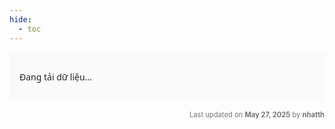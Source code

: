 ```yaml
---
hide:
  - toc
---
```


<style>
:root {
  --bg-table: #ffffff;
  --text-color: #222222;
  --bg-header-gradient: linear-gradient(90deg, #4a4fc1 0%, #6c73e6 100%);
  --bg-row-alt: #fafafa;
  --bg-hover: #eef4ff;
  --border-color: #ddd;
  --highlight-color: #ffeb3b;
  --filter-bg: #f9f9ff;
  --caption-bg: #f9f9ff;
  --caption-color: #363793;
}

html[data-theme='dark'] {
  --bg-table: #1f2127;
  --text-color: #eee;
  --bg-header-gradient: linear-gradient(90deg, #363793 0%, #4a4fc1 100%);
  --bg-row-alt: #2a2a2a;
  --bg-hover: #313a54;
  --border-color: #444;
  --highlight-color: #ffd700;
  --filter-bg: #2a2a2a;
  --caption-bg: #2a2a2a;
  --caption-color: #cfcfff;
}

#sheet-table-container {
  width: 100%;
  overflow-x: auto;
  padding: 16px;
  box-sizing: border-box;
  font-family: "Segoe UI", Roboto, Arial, sans-serif;
  color: var(--text-color);
  background-color: var(--bg-row-alt);
}

#sheet-table-container table {
  width: 100%;
  border-collapse: collapse;
  font-size: 0.8.5em;
  background: var(--bg-table);
  border: 1px solid var(--border-color);
  border-radius: 8px;
  table-layout: auto;
  box-shadow: 0 2px 8px rgba(0,0,0,0.05);
}

#sheet-table-container table caption {
  caption-side: top;
  text-align: center;
  font-size: 1.15em;
  font-weight: 600;
  padding: 12px 0;
  color: var(--caption-color);
  background-color: var(--caption-bg);
  border-bottom: 1px solid var(--border-color);
}

th {
  background-color: #3a3f9f; /* nền đậm, đơn giản */
  color: #ffffff;
  font-weight: 600;
  font-size: 0.92em;
  text-transform: uppercase;
  letter-spacing: 0.5px;
  position: sticky;
  top: 0;
  z-index: 5;
  border-bottom: 2px solid #2e3280; /* tạo độ phân biệt với row */
  padding: 12px 16px;
  text-align: left;
  transition: background 0.2s ease;
}

th:hover {
  background-color: #4e53d1; /* nổi bật khi hover */
  cursor: default;
}

/*
tr:nth-child(even) td {
  background-color: var(--bg-row-alt);
}
*/

tr:hover td {
  background-color: var(--bg-hover);
  transition: background 0.2s ease-in-out;
}

td {
  padding: 10px 16px;
  vertical-align: top;
  word-break: break-word;
}

.filter-row input,
.filter-row select {
  width: 100%;
  padding: 6px 8px;
  font-size: 0.85em;
  border: 1px solid var(--border-color);
  border-radius: 4px;
  background-color: var(--filter-bg);
  color: var(--text-color);
  transition: all 0.2s ease;
}

.filter-row input:focus,
.filter-row select:focus {
  border-color: #4a4fc1;
  box-shadow: 0 0 0 2px rgba(74,79,193,0.2);
  outline: none;
}

.highlight {
  background-color: var(--highlight-color);
  font-weight: bold;
}

.status {
  font-weight: 600;
  padding: 4px 8px;
  border-radius: 6px;
  font-size: 0.75em;
  display: inline-block;
}

.status.new {
  background: #d1fadd;
  color: #0f9d58;
  border: 1px solid #81c995;
}

.status.edit {
  background: #d6e9ff;
  color: #1a73e8;
  border: 1px solid #8ab4f8;
}

a.guide-link {
  display: inline-block;
  padding: 4px 8px;
  border-radius: 6px;
  background-color: #f1f5f9;
  color: #1a73e8;
  font-size: 0.9em;
  font-weight: 500;
  text-decoration: none;
  transition: all 0.2s ease;
}

a.guide-link:hover {
  background-color: #e8f0fe;
  color: #174ea6;
}

.last-updated {
  margin-top: 14px;
  font-size: 0.8em;
  color: #777;
  text-align: right;
}

/* CSS để chữ đậm cho các cột */
.bold-column {
  font-weight: 700;
}
.status-cell span {
  font-weight: 600;
  padding: 4px 8px;
  border-radius: 6px;
  font-size: 0.75em;
  display: inline-block; /* tạo hiệu ứng nút */
}

/* các trạng thái */
.status-golive {
  background-color: #d1fadd;
  color: #0f9d58;
  border: 1px solid #81c995;
}

.status-stopped {
  background-color: #f0f0f0;
  color: #888888;
  border: 1px solid #cccccc;
}

.status-inprogress {
  background-color: #fff4cc;
  color: #fbbc04;
  border: 1px solid #fbbc04;
}

.status-checking {
  background-color: #d6e9ff;   /* nền xanh nhạt */
  color: #1a73e8;             /* chữ xanh dương */
  border: 1px solid #8ab4f8;  /* viền xanh */
}


</style>

<div id="sheet-table-container">
  <p>Đang tải dữ liệu...</p>
</div>

<script src="https://cdn.jsdelivr.net/npm/papaparse@5.4.1/papaparse.min.js"></script>

<script>
  const hiddenCols = [2, 7, 8, 9, 10, 11];
  let rawRows = [];
  let headers = [];

/**
async function getCsvUrlFromConfig() {
  const configCsvUrl = "https://docs.google.com/spreadsheets/d/1_WP9zofpMODLm1jvA2MLOi9m1Y5Vs-2JC_PEBXnCazQ/export?format=csv&gid=0";
  const response = await fetch(configCsvUrl);
  const text = await response.text();
  const results = Papa.parse(text, { header: true, skipEmptyLines: true });
  // Giả sử Key là 'csv_url'
  const csvRow = results.data.find(r => r.Key === "csv_url_tichhop");
  return csvRow ? csvRow.Value : null;
}

async function loadSheetData() {
  const url = await getCsvUrlFromConfig();
  if (!url) {
    document.getElementById('sheet-table-container').innerHTML = `<p style="color:red;">Không tìm thấy CSV URL trong config.</p>`;
    return;
  }

  try {
    const response = await fetch(url);
    const text = await response.text();
    const results = Papa.parse(text, { header: false, skipEmptyLines: true });
    rawRows = results.data;
    headers = rawRows[0].filter((_, idx) => !hiddenCols.includes(idx));
    renderTable(rawRows);
  } catch (err) {
    document.getElementById('sheet-table-container').innerHTML = `<p style="color:red;">Không thể tải dữ liệu.</p>`;
  }
}

**/

  async function loadSheetData() {
    const url = 'https://docs.google.com/spreadsheets/d/e/2PACX-1vQmQYH5j8ruAENtaIj8LXF_2wlYDnznZhRi0urxGWo8HBqRK4huxRICTQRl54e_wdKuGV-KfTE1-IQY/pub?gid=1990243708&single=true&output=csv';

    try {
      const response = await fetch(url);
      const text = await response.text();
      const results = Papa.parse(text, { header: false, skipEmptyLines: true });
      rawRows = results.data;
      headers = rawRows[0].filter((_, idx) => !hiddenCols.includes(idx));
      renderTable(rawRows);
    } catch (err) {
      document.getElementById('sheet-table-container').innerHTML = `<p style="color:red;">Không thể tải dữ liệu.</p>`;
    }
  }

  function renderTable(data) {
    const table = document.createElement('table');
    const thead = document.createElement('thead');
    const trHead = document.createElement('tr');
    const trFilter = document.createElement('tr');
    trFilter.classList.add('filter-row');

    headers.forEach((header, colIndex) => {
      const th = document.createElement('th');
      th.textContent = header;
      trHead.appendChild(th);

      const tdFilter = document.createElement('td');

      const sampleValues = data.slice(1).map(r => r.filter((_, idx) => !hiddenCols.includes(idx))[colIndex]);
      const isNumeric = sampleValues.every(v => !isNaN(v));
      const uniqueVals = [...new Set(sampleValues.filter(v => v !== ''))];

      if (uniqueVals.length <= 10 && !isNumeric) {
        const select = document.createElement('select');
        const optAll = document.createElement('option');
        optAll.value = '';
        optAll.textContent = '-- Tất cả --';
        select.appendChild(optAll);
        uniqueVals.sort().forEach(val => {
          const opt = document.createElement('option');
          opt.value = val;
          opt.textContent = val;
          select.appendChild(opt);
        });
        select.onchange = applyFilter;
        tdFilter.appendChild(select);
      } else {
        const input = document.createElement('input');
        input.placeholder = 'Lọc...';
        input.oninput = applyFilter;
        tdFilter.appendChild(input);
      }

      trFilter.appendChild(tdFilter);
    });

    thead.appendChild(trHead);
    thead.appendChild(trFilter);
    table.appendChild(thead);

    const tbody = document.createElement('tbody');
    table.appendChild(tbody);
    const container = document.getElementById('sheet-table-container');
    container.innerHTML = '';
    container.appendChild(table);

    applyFilter(); // ban đầu render hết
  }

  function highlightMatch(text, keyword) {
    if (!keyword) return text;
    const pattern = new RegExp(`(${keyword})`, 'gi');
    return text.replace(pattern, `<span class="highlight">$1</span>`);
  }

  function applyFilter() {
    const table = document.querySelector('#sheet-table-container table');
    const filters = Array.from(table.querySelectorAll('.filter-row td')).map(td => {
      const input = td.querySelector('input, select');
      return input ? input.value.trim().toLowerCase() : '';
    });

    const tbody = table.querySelector('tbody');
    tbody.innerHTML = '';

    rawRows.slice(1).forEach(row => {
      const visibleRow = row.filter((_, idx) => !hiddenCols.includes(idx));
      const match = visibleRow.every((cell, idx) => {
        const filterVal = filters[idx];
        if (!filterVal) return true;
        return cell.toLowerCase().includes(filterVal);
      });

      if (match) {
        const tr = document.createElement('tr');
   visibleRow.forEach((cell, idx) => {
  const td = document.createElement('td');
  const keyword = filters[idx];
  td.innerHTML = highlightMatch(cell, keyword);

  // ---- Thêm đoạn xử lý trạng thái ----
  const colName = headers[idx].toLowerCase();
if (colName.includes("trạng thái")) {
    td.classList.add("status-cell");
    const val = cell.trim();

    const span = document.createElement("span");
    span.textContent = val;

    // gán class trạng thái
    const valLower = val.toLowerCase();
    if (valLower === "đã golive") span.classList.add("status-golive");
    else if (valLower === "ngưng hợp tác") span.classList.add("status-stopped");
    else if (valLower === "đang thực hiện") span.classList.add("status-inprogress");
    else if (valLower === "đang kiểm thử") span.classList.add("status-checking"); 

    td.innerHTML = "";
    td.appendChild(span);
}



  // ---- Thêm đoạn in đậm cho tên nhà cung cấp & sản phẩm ----
  if (colName.includes("tên nhà cung cấp") || colName.includes("tên sản phẩm")) {
    td.style.fontWeight = "700";
  }

  tr.appendChild(td);
});

        tbody.appendChild(tr);
      }
    });
  }

  loadSheetData();
</script>

<div class="last-updated">Last updated on <strong>May 27, 2025</strong> by <strong>nhatth</strong></div>
